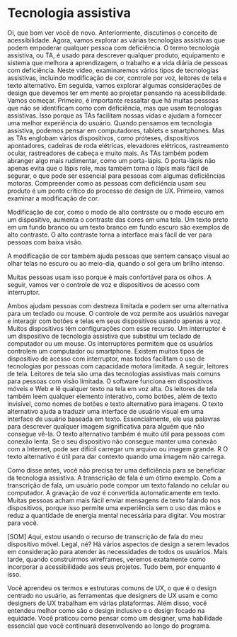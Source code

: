 # Tecnologia assistiva

Oi, que bom ver você de novo. Anteriormente, discutimos o conceito de acessibilidade. Agora, vamos explorar as várias tecnologias assistivas que podem empoderar qualquer pessoa com deficiência. O termo tecnologia assistiva, ou TA, é usado para descrever qualquer produto, equipamento e sistema que melhora a aprendizagem, o trabalho e a vida diária de pessoas com deficiência. Neste vídeo, examinaremos vários tipos de tecnologias assistivas, incluindo modificação de cor, controle por voz, leitores de tela e texto alternativo. Em seguida, vamos explorar algumas considerações de design que devemos ter em mente ao projetar pensando na acessibilidade. Vamos começar. Primeiro, é importante ressaltar que há muitas pessoas que não se identificam como com deficiência, mas que usam tecnologias assistivas. Isso porque as TAs facilitam nossas vidas e ajudam a fornecer uma melhor experiência do usuário. Quando pensamos em tecnologia assistiva, podemos pensar em computadores, tablets e smartphones. Mas as TAs englobam vários dispositivos, como próteses, dispositivos apontadores, cadeiras de roda elétricas, elevadores elétricos, rastreamento ocular, rastreadores de cabeça e muito mais. As TAs também podem abranger algo mais rudimentar, como um porta-lápis. O porta-lápis não apenas evita que o lápis role, mas também torna o lápis mais fácil de segurar, o que pode ser essencial para pessoas com algumas deficiências motoras. Compreender como as pessoas com deficiência usam seu produto é um ponto crítico do processo de design de UX. Primeiro, vamos examinar a modificação de cor.

Modificação de cor, como o modo de alto contraste ou o modo escuro em um dispositivo, aumenta o contraste das cores em uma tela. Um texto preto em um fundo branco ou um texto branco em fundo escuro são exemplos de alto contraste. O alto contraste torna a interface mais fácil de ver para pessoas com baixa visão.

A modificação de cor também ajuda pessoas que sentem cansaço visual ao olhar telas no escuro ou ao meio-dia, quando o sol gera um brilho intenso.

Muitas pessoas usam isso porque é mais confortável para os olhos. A seguir, vamos ver o controle de voz e dispositivos de acesso com interruptor.

Ambos ajudam pessoas com destreza limitada e podem ser uma alternativa para um teclado ou mouse. O controle de voz permite aos usuários navegar e interagir com botões e telas em seus dispositivos usando apenas a voz. Muitos dispositivos têm configurações com esse recurso. Um interruptor é um dispositivo de tecnologia assistiva que substitui um teclado de computador ou um mouse. Os interruptores permitem que os usuários controlem um computador ou smartphone. Existem muitos tipos de dispositivo de acesso com interruptor, mas todos facilitam o uso de tecnologias por pessoas com capacidade motora limitada. A seguir, leitores de tela. Leitores de tela são uma das tecnologias assistivas mais comuns para pessoas com visão limitada. O software funciona em dispositivos móveis e Web e lê qualquer texto na tela em voz alta. Os leitores de tela também leem qualquer elemento interativo, como botões, além de texto invisível, como nomes de botões e texto alternativo para imagens. O texto alternativo ajuda a traduzir uma interface de usuário visual em uma interface de usuário baseada em texto. Essencialmente, ele usa palavras para descrever qualquer imagem significativa para alguém que não consegue vê-la. O texto alternativo também é muito útil para pessoas com conexão lenta. Se o seu dispositivo não consegue manter uma conexão com a Internet, pode ser difícil carregar um arquivo ou imagem grande.
R
O texto alternativo é útil para dar contexto quando uma imagem não carrega.

Como disse antes, você não precisa ter uma deficiência para se beneficiar da tecnologia assistiva. A transcrição de fala é um ótimo exemplo. Com a transcrição de fala, um usuário pode compor um texto falando no celular ou computador. A gravação de voz é convertida automaticamente em texto. Muitas pessoas acham mais fácil enviar mensagens de texto falando nos dispositivos, porque isso permite uma experiência sem o uso das mãos e reduz a quantidade de energia mental necessária para digitar. Vou mostrar para você.

[SOM] Aqui, estou usando o recurso de transcrição de fala do meu dispositivo móvel. Legal, né? Há vários aspectos de design a serem levados em consideração para atender às necessidades de todos os usuários. Mais tarde, quando construirmos wireframes, veremos exatamente como incorporar a acessibilidade aos seus projetos. Tudo bem, por enquanto é isso.

Você aprendeu os termos e estruturas comuns de UX, o que é o design centrado no usuário, as ferramentas que designers de UX usam e como designers de UX trabalham em várias plataformas. Além disso, você entendeu melhor como são o design inclusivo e o design focado na equidade. Você praticou como pensar como um designer, uma habilidade essencial que você continuará desenvolvendo ao longo do programa.